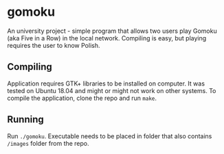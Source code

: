 # gomoku
An university project - simple program that allows two users play Gomoku (aka Five in a Row) in the local network. Compiling is easy, but playing requires the user to know Polish.

## Compiling
Application requires GTK+ libraries to be installed on computer. It was tested on Ubuntu 18.04 and might or might not work on other systems.
To compile the application, clone the repo and run ``make``.

## Running
Run ``./gomoku``. Executable needs to be placed in folder that also contains ``/images`` folder from the repo.
